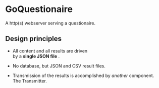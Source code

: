 # GoQuestionaire

A http(s) webserver serving a questionaire.

## Design principles


* All content and all results are driven  
by a __single JSON file__ .


* No database, but JSON and CSV result files.


* Transmission of the results is accomplished by _another_ component.  
The Transmitter. 
